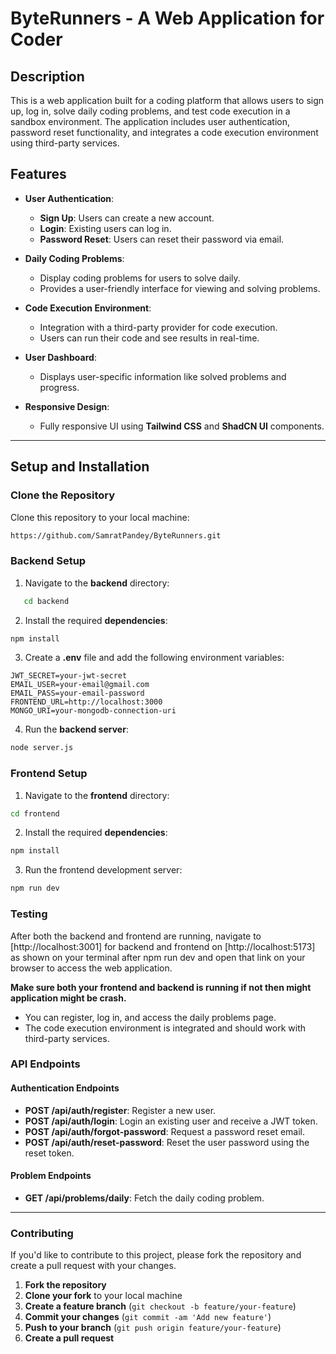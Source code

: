 # ByteRunners - A Web Application for Coder 

## Description

This is a web application built for a coding platform that allows users to sign up, log in, solve daily coding problems, and test code execution in a sandbox environment. The application includes user authentication, password reset functionality, and integrates a code execution environment using third-party services.

## Features

- **User Authentication**:
  - **Sign Up**: Users can create a new account.
  - **Login**: Existing users can log in.
  - **Password Reset**: Users can reset their password via email.

- **Daily Coding Problems**:
  - Display coding problems for users to solve daily.
  - Provides a user-friendly interface for viewing and solving problems.

- **Code Execution Environment**:
  - Integration with a third-party provider for code execution.
  - Users can run their code and see results in real-time.

- **User Dashboard**:
  - Displays user-specific information like solved problems and progress.

- **Responsive Design**:
  - Fully responsive UI using **Tailwind CSS** and **ShadCN UI** components.

---

## Setup and Installation

### Clone the Repository

Clone this repository to your local machine:

```bash
https://github.com/SamratPandey/ByteRunners.git
```

### Backend Setup

1. Navigate to the **backend** directory:
```bash
   cd backend
```

2. Install the required **dependencies**:

```bash
npm install
```

3. Create a **.env** file and add the following environment variables:

```env
JWT_SECRET=your-jwt-secret
EMAIL_USER=your-email@gmail.com
EMAIL_PASS=your-email-password
FRONTEND_URL=http://localhost:3000
MONGO_URI=your-mongodb-connection-uri
```

4. Run the **backend server**:
```bash
node server.js
```


### Frontend Setup

1. Navigate to the **frontend** directory:

```bash
cd frontend
```

2. Install the required **dependencies**:

```bash
npm install
```

3. Run the frontend development server:

```bash
npm run dev
```

### Testing

After both the backend and frontend are running, navigate to [http://localhost:3001] for backend and frontend on [http://localhost:5173] as shown on your terminal after npm run dev and open that link on your browser to access the web application.

**Make sure both your frontend and backend is running if not then might application might be crash.**

- You can register, log in, and access the daily problems page.
- The code execution environment is integrated and should work with third-party services.

### API Endpoints

#### Authentication Endpoints
- **POST /api/auth/register**: Register a new user.
- **POST /api/auth/login**: Login an existing user and receive a JWT token.
- **POST /api/auth/forgot-password**: Request a password reset email.
- **POST /api/auth/reset-password**: Reset the user password using the reset token.

#### Problem Endpoints
- **GET /api/problems/daily**: Fetch the daily coding problem.

---

### Contributing

If you'd like to contribute to this project, please fork the repository and create a pull request with your changes.

1. **Fork the repository**
2. **Clone your fork** to your local machine
3. **Create a feature branch** (`git checkout -b feature/your-feature`)
4. **Commit your changes** (`git commit -am 'Add new feature'`)
5. **Push to your branch** (`git push origin feature/your-feature`)
6. **Create a pull request**


